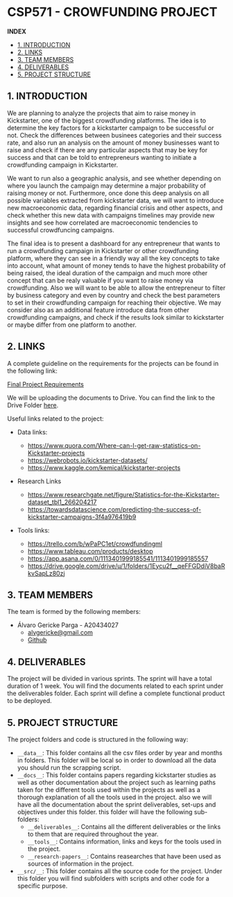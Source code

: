 # CSP571 - CROWFUNDING PROJECT

**INDEX**

- [1. INTRODUCTION](#id1)
- [2. LINKS](#id2)
- [3. TEAM MEMBERS](#id3)
- [4. DELIVERABLES](#id4)
- [5. PROJECT STRUCTURE](#id5)

## 1. INTRODUCTION <a id="id1"></a>

We are planning to analyze the projects that aim to raise money in Kickstarter, one of the biggest crowdfunding platforms. The idea is to determine the key factors for a kickstarter campaign to be successful or not. Check the differences between businees categories and their success rate, and also run an analysis on the amount of money businesses want to raise and check if there are any particular aspects that may be key for success and that can be told to entrepreneurs wanting to initiate a crowdfunding campaign in Kickstarter.

We want to run also a geographic analysis, and see whether depending on where you launch the campaign may determine a major probability of raising money or not. Furthermore, once done this deep analysis on all possible variables extracted from kickstarter data, we will want to introduce new macroeconomic data, regarding financial crisis and other aspects, and check whether this new data with campaigns timelines may provide new insights and see how correlated are macroeconomic tendencies to successful crowdfuncing campaigns.

The final idea is to present a dashboard for any entrepreneur that wants to run a crowdfunding campaign in Kickstarter or other crowdfunding platform, where they can see in a friendly way all the key concepts to take into account, what amount of money tends to have the highest probability of being raised, the ideal duration of the campaign and much more other concept that can be realy valuable if you want to raise money via crowdfunding. Also we will want to be able to allow the entrepreneur to filter by business category and even by country and check the best parameters to set in their crowdfunding campaign for reaching their objective. We may consider also as an additional feature introduce data from other crowdfunding campaigns, and check if the results look similar to kickstarter or maybe differ from one platform to another.

## 2. LINKS<a id="id2"></a>

A complete guideline on the requirements for the projects can be found in the following link:

[Final Project Requirements](./CSP-MATH_571_Final_Project_Sp19.pdf)

We will be uploading the documents to Drive. You can find the link to the Drive Folder [here](https://drive.google.com/drive/u/1/folders/1Eycu2f__qeFFGDdiV8baRkvSapLz80zj).

Useful links related to the project:

* Data links:
	- <https://www.quora.com/Where-can-I-get-raw-statistics-on-Kickstarter-projects>
	- <https://webrobots.io/kickstarter-datasets/>
	- <https://www.kaggle.com/kemical/kickstarter-projects>

* Research Links
	- <https://www.researchgate.net/figure/Statistics-for-the-Kickstarter-dataset_tbl1_266204217>
	- <https://towardsdatascience.com/predicting-the-success-of-kickstarter-campaigns-3f4a976419b9>

* Tools links:
    - <https://trello.com/b/wPaPC1et/crowdfundingml>
    - <https://www.tableau.com/products/desktop>
	- <https://app.asana.com/0/1113401999185541/1113401999185557>
	- <https://drive.google.com/drive/u/1/folders/1Eycu2f__qeFFGDdiV8baRkvSapLz80zj>

## 3. TEAM MEMBERS<a id="id3"></a>

The team is formed by the following members:

* Álvaro Gericke Parga - A20434027
    - <alvgericke@gmail.com>
    - [Github](https://github.com/agericke)


## 4. DELIVERABLES<a id="id4"></a>

The project will be divided in various sprints. The sprint will have a total duration of 1 week. You will find the documents related to each sprint under the deliverables folder. Each sprint will define a complete functional product to be deployed.

## 5. PROJECT STRUCTURE<a id="id5"></a>

The project folders and code is structured in the following way:

* `__data__`: This folder contains all the csv files order by year and months in folders. This folder will be local so in order to download all the data you should run the scrapping script.
* `__docs__`: This folder contains papers regarding kickstarter studies as well as other documentation about the project such as learning paths taken for the different tools used within the projects as well as a thorough explanation of all the tools used in the project. also we will have all the documentation about the sprint deliverables, set-ups and objectives under this folder. this folder will have the following sub-folders:
    - `__deliverables__`: Contains all the different deliverables or the links to them that are required throughout the year.
    - `__tools__`: Contains information, links and keys for the tools used in the project.
    - `__research-papers__`: Contains reasearches that have been used as sources of information in the project.
* `__src/__`: This folder contains all the source code for the project. Under this folder you will find subfolders with scripts and other code for a specific purpose.

